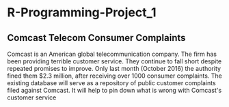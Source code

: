 # R-Programming-Project_1
## Comcast Telecom Consumer Complaints
Comcast is an American global telecommunication company. The firm has been
providing terrible customer service. They continue to fall short despite repeated promises to
improve. Only last month (October 2016) the authority fined them $2.3 million, after
receiving over 1000 consumer complaints. The existing database will serve as a repository of
public customer complaints filed against Comcast. It will help to pin down what is wrong
with Comcast's customer service
